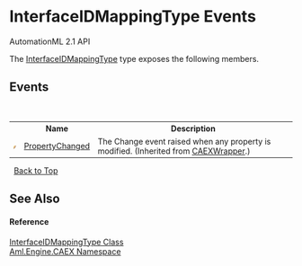 # InterfaceIDMappingType Events
AutomationML 2.1 API 

The <a href="T_Aml_Engine_CAEX_InterfaceIDMappingType">InterfaceIDMappingType</a> type exposes the following members.


## Events
&nbsp;<table><tr><th></th><th>Name</th><th>Description</th></tr><tr><td>![Public event](media/pubevent.gif "Public event")</td><td><a href="E_Aml_Engine_CAEX_CAEXWrapper_PropertyChanged">PropertyChanged</a></td><td>
The Change event raised when any property is modified.
 (Inherited from <a href="T_Aml_Engine_CAEX_CAEXWrapper">CAEXWrapper</a>.)</td></tr></table>&nbsp;
<a href="#interfaceidmappingtype-events">Back to Top</a>

## See Also


#### Reference
<a href="T_Aml_Engine_CAEX_InterfaceIDMappingType">InterfaceIDMappingType Class</a><br /><a href="N_Aml_Engine_CAEX">Aml.Engine.CAEX Namespace</a><br />